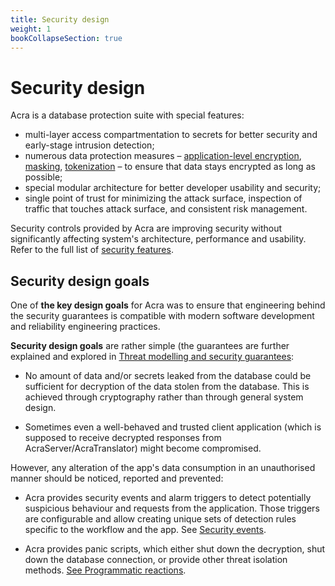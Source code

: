 ```yaml
---
title: Security design
weight: 1
bookCollapseSection: true
---
```


# Security design

Acra is a database protection suite with special features:

* multi-layer access compartmentation to secrets for better security and early-stage intrusion detection;
* numerous data protection measures – [application-level encryption](/acra/security-controls/encryption/), [masking](/acra/security-controls/masking/), [tokenization](/acra/security-controls/tokenization/) – to ensure that data stays encrypted as long as possible;
* special modular architecture for better developer usability and security;
* single point of trust for minimizing the attack surface, inspection of traffic that touches attack surface, and consistent risk management.

Security controls provided by Acra are improving security without significantly affecting system's architecture, performance and usability. Refer to the full list of [security features](/acra/acra-in-depth/security-features/).


## Security design goals

One of **the key design goals** for Acra was to ensure that engineering behind the security guarantees is compatible with modern software development and reliability engineering practices. 

**Security design goals** are rather simple (the guarantees are further explained and explored in [Threat modelling and security guarantees](/acra/acra-in-depth/security-design/threat-models-and-guarantees/):

* No amount of data and/or secrets leaked from the database could be sufficient for decryption of the data stolen from the database. This is achieved through cryptography rather than through general system design.

* Sometimes even a well-behaved and trusted client application (which is supposed to receive decrypted responses from AcraServer/AcraTranslator) might become compromised. 

However, any alteration of the app's data consumption in an unauthorised manner should be noticed, reported and prevented:

* Acra provides security events and alarm triggers to detect potentially suspicious behaviour and requests from the application. Those triggers are configurable and allow creating unique sets of detection rules specific to the workflow and the app. See [Security events](/acra/security-controls/security-logging-and-events/security-events/).

* Acra provides panic scripts, which either shut down the decryption, shut down the database connection, or provide other threat isolation methods. [See Programmatic reactions](/acra/security-controls/security-logging-and-events/programmatic-reactions/).
